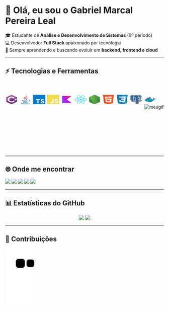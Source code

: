 # 👋 Olá, eu sou o Gabriel Marcal Pereira Leal  

🎓 Estudante de **Análise e Desenvolvimento de Sistemas** (6º período)  
💻 Desenvolvedor **Full Stack** apaixonado por tecnologia  
🚀 Sempre aprendendo e buscando evoluir em **backend, frontend e cloud**  

---

## ⚡ Tecnologias e Ferramentas

<div style="display: inline-block; margin-top: 20px;">
  <br>
  <img align="center" alt="C#" height="30" width="40" src="https://raw.githubusercontent.com/devicons/devicon/master/icons/csharp/csharp-original.svg"/>
  <img align="center" alt="Java" height="30" width="40" src="https://raw.githubusercontent.com/devicons/devicon/master/icons/java/java-original.svg"/>
  <img align="center" alt="TypeScript" height="30" width="40" src="https://raw.githubusercontent.com/devicons/devicon/master/icons/typescript/typescript-original.svg"/>
  <img align="center" alt="JavaScript" height="30" width="40" src="https://raw.githubusercontent.com/devicons/devicon/master/icons/javascript/javascript-plain.svg"/>
  <img align="center" alt="Kotlin" height="30" width="40" src="https://raw.githubusercontent.com/devicons/devicon/master/icons/kotlin/kotlin-original.svg"/>
  <img align="center" alt="React" height="30" width="40" src="https://raw.githubusercontent.com/devicons/devicon/master/icons/react/react-original.svg"/>
  <img align="center" alt="Node.js" height="30" width="40" src="https://raw.githubusercontent.com/devicons/devicon/master/icons/nodejs/nodejs-original.svg"/>
  <img align="center" alt="HTML5" height="30" width="40" src="https://raw.githubusercontent.com/devicons/devicon/master/icons/html5/html5-original.svg"/>
  <img align="center" alt="CSS3" height="30" width="40" src="https://raw.githubusercontent.com/devicons/devicon/master/icons/css3/css3-original.svg"/>
  <img align="center" alt="PostgreSQL" height="30" width="40" src="https://raw.githubusercontent.com/devicons/devicon/master/icons/postgresql/postgresql-original.svg"/>
  <img align="center" alt="Docker" height="30" width="40" src="https://raw.githubusercontent.com/devicons/devicon/master/icons/docker/docker-original.svg"/>
  <img align="right" alt="meugif" height="150" src="https://cdn.discordapp.com/attachments/1260016855872049293/1312063632091381841/meugif.gif?ex=674b21fa&is=6749d07a&hm=9bd3f8e4571c9f5ea618499e9275e0c080886603d9e6df7fb85b21f422d65f76&"/>
</div>

---

## 🌐 Onde me encontrar  

<div>
  <a href="https://www.youtube.com/@gabrielmarcal1391" target="_blank"><img src="https://img.shields.io/badge/YouTube-FF0000?style=for-the-badge&logo=youtube&logoColor=white" target="_blank"></a>
  <a href="https://www.instagram.com/gabrielmr.7/" target="_blank"><img src="https://img.shields.io/badge/-Instagram-%23E4405F?style=for-the-badge&logo=instagram&logoColor=white" target="_blank"></a>
  <a href="https://discord.gg/PKnAUhrH" target="_blank"><img src="https://img.shields.io/badge/Discord-7289DA?style=for-the-badge&logo=discord&logoColor=white" target="_blank"></a> 
  <a href = "mailto:gabrielmarcaldev1@gmail.com"><img src="https://img.shields.io/badge/-Gmail-%23333?style=for-the-badge&logo=gmail&logoColor=white" target="_blank"></a>
  <a href="https://www.linkedin.com/in/gabriel-marcal-dev/" target="_blank"><img src="https://img.shields.io/badge/-LinkedIn-%230077B5?style=for-the-badge&logo=linkedin&logoColor=white" target="_blank"></a> 
</div>

---

## 📊 Estatísticas do GitHub

<div align="center">
  <img height="160em" src="https://github-readme-stats.vercel.app/api?username=Gabrielm221&show_icons=true&theme=tokyonight"/>
  <img height="160em" src="https://github-readme-streak-stats.herokuapp.com?user=Gabrielm221&theme=tokyonight"/>
</div>

---

## 🐍 Contribuições
<picture align="center">
  <source media="(prefers-color-scheme: dark)" srcset="https://raw.githubusercontent.com/Gabrielm221/Gabrielm221/output/github-contribution-grid-snake-dark.svg">
  <source media="(prefers-color-scheme: light)" srcset="https://raw.githubusercontent.com/Gabrielm221/Gabrielm221/output/github-contribution-grid-snake.svg">
  <img align="center" alt="github contribution grid snake animation" src="https://raw.githubusercontent.com/Gabrielm221/Gabrielm221/output/github-contribution-grid-snake.svg">
</picture>

